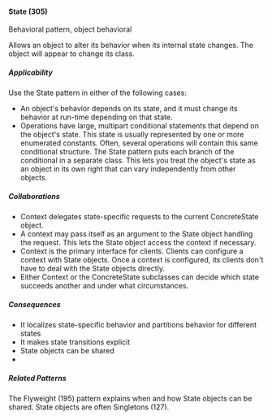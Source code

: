 #### State (305)

Behavioral pattern, object behavioral

Allows an object to alter its behavior when its internal state changes. The object will appear to change its class.

##### Applicability

Use the State pattern in either of the following cases:

 * An object's behavior depends on its state, and it must change its behavior at run-time depending on that state.
 * Operations have large, multipart conditional statements that depend on the object's state. This state is usually represented by one or more enumerated constants. Often, several operations will contain this same conditional structure. The State pattern puts each branch of the conditional in a separate class. This lets you treat the object's state as an object in its own right that can vary independently from other objects.

##### Collaborations

 * Context delegates state-specific requests to the current ConcreteState object.
 * A context may pass itself as an argument to the State object handling the request. This lets the State object access the context if necessary.
 * Context is the primary interface for clients. Clients can configure a context with State objects. Once a context is configured, its clients don't have to deal with the State objects directly.
 * Either Context or the ConcreteState subclasses can decide which state succeeds another and under what circumstances.

##### Consequences

 * It localizes state-specific behavior and partitions behavior for different states
 * It makes state transitions explicit
 * State objects can be shared
 *

##### Related Patterns

The Flyweight (195) pattern explains when and how State objects can be shared. State objects are often Singletons (127).
